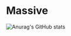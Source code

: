 # Massive

![Anurag's GitHub stats](https://github-readme-stats.vercel.app/api?username=anuraghazra&theme=dark&show_icons=true)
